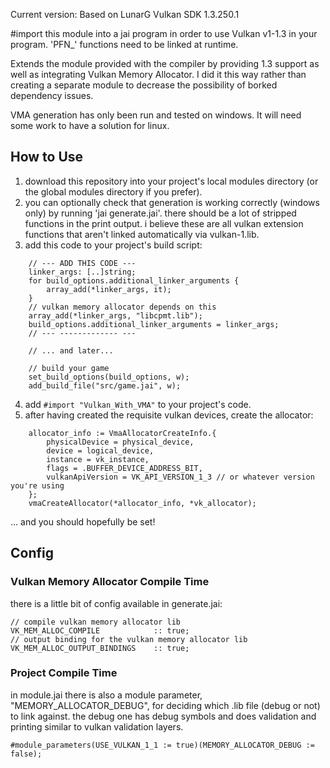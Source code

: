 Current version: Based on LunarG Vulkan SDK 1.3.250.1

#import this module into a jai program in order to use Vulkan v1-1.3 in your program. 'PFN_' functions need to be linked at runtime.

Extends the module provided with the compiler by providing 1.3 support as well as integrating Vulkan Memory Allocator. I did it this way rather than creating a separate module to decrease the possibility of borked dependency issues.

VMA generation has only been run and tested on windows. It will need some work to have a solution for linux.

## How to Use
1. download this repository into your project's local modules directory (or the global modules directory if you prefer).
2. you can optionally check that generation is working correctly (windows only) by running 'jai generate.jai'. there should be a lot of stripped functions in the print output. i believe these are all vulkan extension functions that aren't linked automatically via vulkan-1.lib.
3. add this code to your project's build script:
```
    // --- ADD THIS CODE ---
    linker_args: [..]string;
    for build_options.additional_linker_arguments {
        array_add(*linker_args, it);
    }
    // vulkan memory allocator depends on this
    array_add(*linker_args, "libcpmt.lib");
    build_options.additional_linker_arguments = linker_args;
    // --- ------------- ---

    // ... and later...

    // build your game
    set_build_options(build_options, w);
    add_build_file("src/game.jai", w);
```
4. add `#import "Vulkan_With_VMA"` to your project's code.
5. after having created the requisite vulkan devices, create the allocator:
```
    allocator_info := VmaAllocatorCreateInfo.{
        physicalDevice = physical_device,
        device = logical_device,
        instance = vk_instance,
        flags = .BUFFER_DEVICE_ADDRESS_BIT,
        vulkanApiVersion = VK_API_VERSION_1_3 // or whatever version you're using
    };
    vmaCreateAllocator(*allocator_info, *vk_allocator);
```
... and you should hopefully be set!

## Config
### Vulkan Memory Allocator Compile Time
there is a little bit of config available in generate.jai:
```
// compile vulkan memory allocator lib
VK_MEM_ALLOC_COMPILE            :: true;
// output binding for the vulkan memory allocator lib
VK_MEM_ALLOC_OUTPUT_BINDINGS    :: true;
```
### Project Compile Time
in module.jai there is also a module parameter, "MEMORY_ALLOCATOR_DEBUG", for deciding which .lib file (debug or not) to link against. the debug one has debug symbols and does validation and printing similar to vulkan validation layers.
```
#module_parameters(USE_VULKAN_1_1 := true)(MEMORY_ALLOCATOR_DEBUG := false);
```
